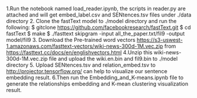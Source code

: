 1.Run the notebook named load_reader.ipynb, the scripts in reader.py are attached and will get embed_label.csv and SENtences.tsv files under ./data directory
2. Clone the fastText model to ./model directory and run the following:
$ gitclone https://github.com/facebookresearch/fastText.git
$ cd fastText
$ make
$ ./fasttext skipgram -input all_the_paper.txt/fil9 -output model/fil9
3. Download the Pre-trained word vectors https://s3-uswest-1.amazonaws.com/fasttext-vectors/wiki-news-300d-1M.vec.zip from https://fasttext.cc/docs/en/englishvectors.html
4.Unzip this wiki-news-300d-1M.vec.zip file and upload the wiki.en.bin and fil9.bin to ./model directory
5. Upload SENtences.tsv and relation_embed.tsv to http://projector.tensorflow.org/ can help to visualize our sentence embedding result.
6.Then run the Embedding_and_K-means.ipynb file to generate the relationships embedding and K-mean clustering visualization result.
